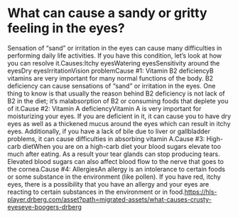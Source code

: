 # What can cause a sandy or gritty feeling in the eyes?

Sensation of “sand” or irritation in the eyes can cause many difficulties in performing daily life activities. If you have this condition, let’s look at how you can resolve it.Causes:Itchy eyesWatering eyesSensitivity around the eyesDry eyesIrritationVision problemCause #1: Vitamin B2 deficiencyB vitamins are very important for many normal functions of the body. B2 deficiency can cause sensations of “sand” or irritation in the eyes. One thing to know is that usually the reason behind B2 deficiency is not lack of B2 in the diet; it’s malabsorption of B2 or consuming foods that deplete you of it.Cause #2: Vitamin A deficiencyVitamin A is very important for moisturizing your eyes. If you are deficient in it, it can cause you to have dry eyes as well as a thickened mucus around the eyes which can result in itchy eyes. Additionally, if you have a lack of bile due to liver or gallbladder problems, it can cause difficulties in absorbing vitamin A.Cause #3: High-carb dietWhen you are on a high-carb diet your blood sugars elevate too much after eating. As a result your tear glands can stop producing tears. Elevated blood sugars can also affect blood flow to the nerve that goes to the cornea.Cause #4: AllergiesAn allergy is an intolerance to certain foods or some substance in the environment (like pollen). If you have red, itchy eyes, there is a possibility that you have an allergy and your eyes are reacting to certain substances in the environment or in food.https://hls-player.drberg.com/asset?path=migrated-assets/what-causes-crusty-eyeseye-boogers-drberg